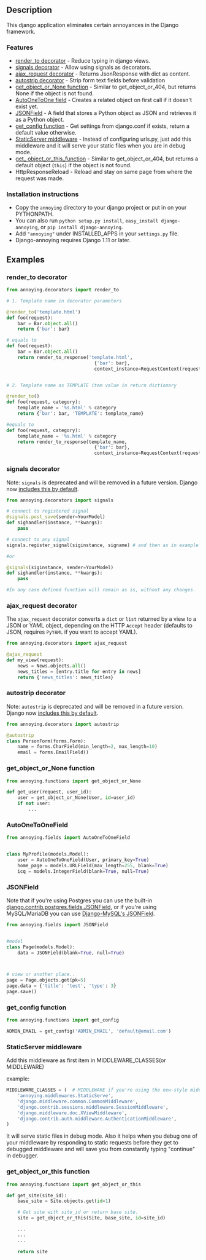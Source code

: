 Description
-----------

This django application eliminates certain annoyances in the Django
framework.

### Features

-   [render_to decorator](#render_to-decorator) - Reduce typing in django views.
-   [signals decorator](#signals-decorator) - Allow using signals as decorators.
-   [ajax_request decorator](#ajax_request-decorator) - Returns JsonResponse with dict as content.
-   [autostrip decorator](#autostrip-decorator) - Strip form text fields before validation
-   [get_object_or_None function](#get_object_or_none-function) - Similar to get_object_or_404, but returns None if the object is not found.
-   [AutoOneToOne field](#autoonetoonefield) - Creates a related object on first call if it doesn't exist yet.
-   [JSONField](#jsonfield) - A field that stores a Python object as JSON and retrieves it as a Python object.
-   [get_config function](#get_config-function) - Get settings from django.conf if exists, return a default value otherwise.
-   [StaticServer middleware](#staticserver-middleware) - Instead of configuring urls.py, just add
    this middleware and it will serve your static files when you are in
    debug mode.
-   [get_ object_or_this_function](#get_object_or_this-function) - Similar to get_object_or_404, but returns a default object (`this`) if the object is not found.
-   HttpResponseReload - Reload and stay on same page from where the request
    was made.

### Installation instructions

-   Copy the `annoying` directory to your django project or put in on your PYTHONPATH.
-   You can also run `python setup.py install`, `easy_install django-annoying`,
    or `pip install django-annoying`.
-   Add `"annoying"` under INSTALLED\_APPS in your `settings.py` file.
-   Django-annoying requires Django 1.11 or later.

Examples
--------

### render_to decorator

```python
from annoying.decorators import render_to

# 1. Template name in decorator parameters

@render_to('template.html')
def foo(request):
    bar = Bar.object.all()
    return {'bar': bar}

# equals to
def foo(request):
    bar = Bar.object.all()
    return render_to_response('template.html',
                                {'bar': bar},
                                context_instance=RequestContext(request))


# 2. Template name as TEMPLATE item value in return dictionary

@render_to()
def foo(request, category):
    template_name = '%s.html' % category
    return {'bar': bar, 'TEMPLATE': template_name}

#equals to
def foo(request, category):
    template_name = '%s.html' % category
    return render_to_response(template_name,
                                {'bar': bar},
                                context_instance=RequestContext(request))
```

### signals decorator

Note: `signals` is deprecated and will be removed in a future version. Django now [includes this by default](https://docs.djangoproject.com/en/stable/topics/signals/#connecting-receiver-functions).

```python
from annoying.decorators import signals

# connect to registered signal
@signals.post_save(sender=YourModel)
def sighandler(instance, **kwargs):
    pass

# connect to any signal
signals.register_signal(siginstance, signame) # and then as in example above

#or

@signals(siginstance, sender=YourModel)
def sighandler(instance, **kwargs):
    pass

#In any case defined function will remain as is, without any changes.
```

### ajax_request decorator

The `ajax_request` decorator converts a `dict` or `list` returned by a view to a JSON or YAML object,
depending on the HTTP `Accept` header (defaults to JSON, requires `PyYAML` if you want to accept YAML).

```python
from annoying.decorators import ajax_request

@ajax_request
def my_view(request):
    news = News.objects.all()
    news_titles = [entry.title for entry in news]
    return {'news_titles': news_titles}
```

### autostrip decorator

Note: `autostrip` is deprecated and will be removed in a future version. Django now [includes this by default](https://docs.djangoproject.com/en/stable/ref/forms/fields/#django.forms.CharField.strip).

```python
from annoying.decorators import autostrip

@autostrip
class PersonForm(forms.Form):
    name = forms.CharField(min_length=2, max_length=10)
    email = forms.EmailField()
```

### get_object_or_None function

```python
from annoying.functions import get_object_or_None

def get_user(request, user_id):
    user = get_object_or_None(User, id=user_id)
    if not user:
        ...
```

### AutoOneToOneField

```python
from annoying.fields import AutoOneToOneField


class MyProfile(models.Model):
    user = AutoOneToOneField(User, primary_key=True)
    home_page = models.URLField(max_length=255, blank=True)
    icq = models.IntegerField(blank=True, null=True)
```

### JSONField

Note that if you're using Postgres you can use the built-in [django.contrib.postgres.fields.JSONField](https://docs.djangoproject.com/en/1.11/ref/contrib/postgres/fields/#jsonfield), or if you're using
MySQL/MariaDB you can use [Django-MySQL's JSONField](https://django-mysql.readthedocs.io/en/latest/model_fields/json_field.html).

```python
from annoying.fields import JSONField


#model
class Page(models.Model):
    data = JSONField(blank=True, null=True)



# view or another place..
page = Page.objects.get(pk=5)
page.data = {'title': 'test', 'type': 3}
page.save()
```

### get_config function

```python
from annoying.functions import get_config

ADMIN_EMAIL = get_config('ADMIN_EMAIL', 'default@email.com')
```

### StaticServer middleware

Add this middleware as first item in MIDDLEWARE\_CLASSES(or MIDDLEWARE)

example:

```python
MIDDLEWARE_CLASSES = (  # MIDDLEWARE if you're using the new-style middleware
    'annoying.middlewares.StaticServe',
    'django.middleware.common.CommonMiddleware',
    'django.contrib.sessions.middleware.SessionMiddleware',
    'django.middleware.doc.XViewMiddleware',
    'django.contrib.auth.middleware.AuthenticationMiddleware',
)
```

It will serve static files in debug mode. Also it helps when you debug
one of your middleware by responding to static requests before they get
to debugged middleware and will save you from constantly typing "continue"
in debugger.


### get_object_or_this function

```python
from annoying.functions import get_object_or_this

def get_site(site_id):
    base_site = Site.objects.get(id=1)

    # Get site with site_id or return base site.
    site = get_object_or_this(Site, base_site, id=site_id)

    ...
    ...
    ...

    return site
```
